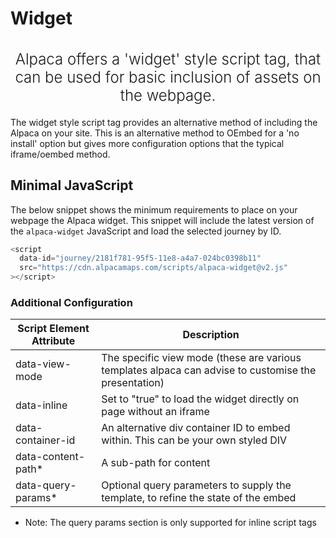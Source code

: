 # Widget

<h2 style="font-weight:300; font-size:1.5rem; text-align: center;">
Alpaca offers a 'widget' style script tag, that can be used for basic inclusion
of assets on the webpage.
</h2>

The widget style script tag provides an alternative method of including the
Alpaca on your site. This is an alternative method to OEmbed for a 'no install'
option but gives more configuration options that the typical iframe/oembed
method.

## Minimal JavaScript

The below snippet shows the minimum requirements to place on your webpage the
Alpaca widget. This snippet will include the latest version of the
`alpaca-widget` JavaScript and load the selected journey by ID.

```javascript
<script
  data-id="journey/2181f781-95f5-11e8-a4a7-024bc0398b11"
  src="https://cdn.alpacamaps.com/scripts/alpaca-widget@v2.js"
></script>
```

### Additional Configuration

| Script Element Attribute | Description                                                                                          |
| ------------------------ | ---------------------------------------------------------------------------------------------------- |
| data-view-mode           | The specific view mode (these are various templates alpaca can advise to customise the presentation) |
| data-inline              | Set to "true" to load the widget directly on page without an iframe                                  |
| data-container-id        | An alternative div container ID to embed within. This can be your own styled DIV                     |
| data-content-path\*      | A sub-path for content                                                                               |
| data-query-params\*      | Optional query parameters to supply the template, to refine the state of the embed                   |

- Note: The query params section is only supported for inline script tags
